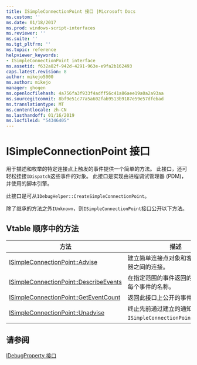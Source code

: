 ```yaml
---
title: ISimpleConnectionPoint 接口 |Microsoft Docs
ms.custom: ''
ms.date: 01/18/2017
ms.prod: windows-script-interfaces
ms.reviewer: ''
ms.suite: ''
ms.tgt_pltfrm: ''
ms.topic: reference
helpviewer_keywords:
- ISimpleConnectionPoint interface
ms.assetid: f632a82f-942d-4291-963e-e9fa2b162493
caps.latest.revision: 8
author: mikejo5000
ms.author: mikejo
manager: ghogen
ms.openlocfilehash: 4a756fa3f933f4adff56c41a86aee19a0a2a93aa
ms.sourcegitcommit: 8bf9e51c77a5a602fab9513b9187e59e57dfebad
ms.translationtype: MT
ms.contentlocale: zh-CN
ms.lasthandoff: 01/16/2019
ms.locfileid: "54346405"
---
```

# <a name="isimpleconnectionpoint-interface"></a>ISimpleConnectionPoint 接口
用于描述和枚举的特定连接点上触发的事件提供一个简单的方法。 此接口，还可轻松挂接`IDispatch`这些事件的对象。 此接口是实现由进程调试管理器 (PDM)，并使用的脚本引擎。  
  
 此接口是可从`IDebugHelper::CreateSimpleConnectionPoint`。  
  
 除了继承的方法之外`IUnknown`，则`ISimpleConnectionPoint`接口公开以下方法。  
  
## <a name="methods-in-vtable-order"></a>Vtable 顺序中的方法  
  
|方法|描述|  
|------------|-----------------|  
|[ISimpleConnectionPoint::Advise](../../winscript/reference/isimpleconnectionpoint-advise.md)|建立简单连接点对象和客户端的接收器之间的连接。|  
|[ISimpleConnectionPoint::DescribeEvents](../../winscript/reference/isimpleconnectionpoint-describeevents.md)|在指定范围的事件返回的 DISPID 和每个事件的名称。|  
|[ISimpleConnectionPoint::GetEventCount](../../winscript/reference/isimpleconnectionpoint-geteventcount.md)|返回此接口上公开的事件数。|  
|[ISimpleConnectionPoint::Unadvise](../../winscript/reference/isimpleconnectionpoint-unadvise.md)|终止先前通过建立的通知连接`ISimpleConnectionPoint::Advise`。|  
  
## <a name="see-also"></a>请参阅  
 [IDebugProperty 接口](../../winscript/reference/idebugproperty-interface.md)